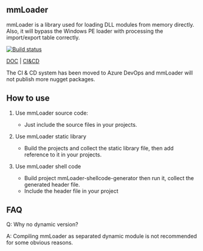 ## mmLoader 

mmLoader is a library used for loading DLL modules from memory directly. Also, it will bypass the Windows PE loader with processing the import/export table correctly.

[![Build status](https://dev.azure.com/sheentian/GitHub-CI/_apis/build/status/mmLoader/build-mmLoader-x86-x64-debug-release)](https://dev.azure.com/sheentian/GitHub-CI/_build/latest?definitionId=11)

[DOC](http://virtable.github.io/mmLoader/) | [CI&CD](https://dev.azure.com/sheentian/GitHub-CI)

The CI & CD system has been moved to Azure DevOps and mmLoader will not publish more nugget packages.

## How to use

1. Use mmLoader source code:
   - Just include the source files in your projects.

2. Use mmLoader static library
    - Build the projects and collect the static library file, then add reference to it in your projects.

4. Use mmLoader shell code
   - Build project mmLoader-shellcode-generator then run it, collect the generated header file. 
   - Include the header file in your project

## FAQ
Q: Why no dynamic version? 

A: Compiling mmLoader as separated dynamic module is not recommended for some obvious reasons.
